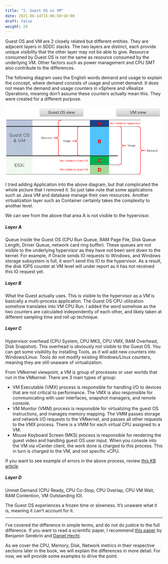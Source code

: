 ```yaml
---
title: "2. Guest OS vs VM"
date: 2021-06-14T15:06:50+10:00
draft: false
weight: 20
---
```


Guest OS and VM are 2 closely related but different entities. They are adjacent layers in SDDC stacks. The two layers are distinct, each provide unique visibility that the other layer may not be able to give. Resource consumed by Guest OS is not the same as resource consumed by the underlying VM. Other factors such as power management and CPU SMT also contribute to the differences.

The following diagram uses the English words demand and usage to explain the concept, where demand consists of usage and unmet demand. It does not mean the demand and usage counters in vSphere and vRealize Operations, meaning don’t assume these counters actually mean this. They were created for a different purpose.

![](2.1.2-fig-1.png)

I tried adding Application into the above diagram, but that complicated the whole picture that I removed it. So just take note that some applications such as Java VM and database manage their own resources. Another virtualization layer such as Container certainly takes the complexity to another level.

We can see from the above that area A is not visible to the hypervisor. 

##### Layer A

Queue inside the Guest OS (CPU Run Queue, RAM Page File, Disk Queue Length, Driver Queue, network card ring buffer). These queues are not visible to the underlying hypervisor as they have not been sent down to the kernel. For example, if Oracle sends IO requests to Windows, and Windows storage subsystem is full, it won’t send this IO to the hypervisor. As a result, the disk IOPS counter at VM level will under report as it has not received this IO request yet.

##### Layer B

What the Guest actually uses. This is visible to the hypervisor as a VM is basically a multi-process application. The Guest OS CPU utilization somehow translates into VM CPU Run. I added the word somehow as the two counters are calculated independently of each other, and likely taken at different sampling time and roll up technique. 

##### Layer C

Hypervisor overhead (CPU System, CPU MKS, CPU VMX, RAM Overhead, Disk Snapshot). This overhead is obviously not visible to the Guest OS. You can get some visibility by installing Tools, as it will add new counters into Windows/Linux. Tools do not modify existing Windows/Linux counters, meaning they are still unaware of virtualization.

From VMkernel viewpoint, a VM is group of processes or user worlds that run in the VMkernel. There are 3 main types of group:
- VM Executable (VMX) process is responsible for handling I/O to devices that are not critical to performance. The VMX is also responsible for communicating with user interfaces, snapshot managers, and remote console.
- VM Monitor (VMM) process is responsible for virtualizing the guest OS instructions, and manages memory mapping. The VMM passes storage and network I/O requests to the VMkernel, and passes all other requests to the VMX process. There is a VMM for each virtual CPU assigned to a VM.
- Mouse Keyboard Screen (MKS) process is responsible for rendering the guest video and handling guest OS user input. When you console into the VM via vCenter client, the work done is charged to this process. This in turn is charged to the VM, and not specific vCPU.

If you want to see example of errors in the above process, review [this KB article](https://kb.vmware.com/s/article/1019471).

##### Layer D

Unmet Demand (CPU Ready, CPU Co-Stop, CPU Overlap, CPU VM Wait, RAM Contention, VM Outstanding IO). 

The Guest OS experiences a frozen time or slowness. It’s unaware what it is, meaning it can’t account for it.

----

I’ve covered the difference in simple terms, and do not do justice to the full difference. If you want to read a scientific paper, I recommend [this paper](https://link.springer.com/chapter/10.1007%2F978-3-642-29737-3_26) by Benjamin Serebrin and [Daniel Hecht](https://dblp.org/pid/73/11144.html).

As we cover the CPU, Memory, Disk, Network metrics in their respective sections later in the book, we will explain the differences in more detail. For now, we will provide some examples to drive the point.